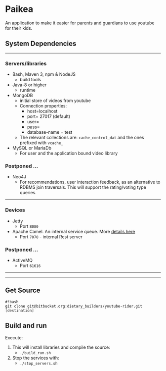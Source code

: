 # Paikea 

An application to make it easier for parents and guardians to use youtube for their kids.

## System Dependencies
_____

### Servers/libraries

 + Bash, Maven 3, npm & NodeJS
	- build tools
 + Java-8 or higher
 	- runtime
 + MongoDB
 	- initial store of videos from youtube
 	- Connection properties:
 		- host=localhost
 		- port= 27017 (default)
 		- user=
 		- pass=
 		- database-name = test
 	- The relevant collections are: `cache_control_dat` and the ones prefixed with `vcache_`
  + MySQL or MariaDb
 	- For user and the application bound video library

### Postponed ... 	
 + Neo4J
 	- For recommendations, user interaction feedback, as an alternative to RDBMS join traversals. This will support the rating/voting type queries.
------

### Devices

- Jetty
	- Port `8080`
- Apache Camel. An internal service queue. More [details here](VidLib_Youtube_pipes/README.md)
	- Port `7070` - internal Rest server

### Postponed ... 	
- ActiveMQ
	- Port `61616`
------

______


## Get Source
```
#!bash
git clone git@bitbucket.org:dietary_builders/youtube-rider.git [destination]
```

## Build and run
Execute:

 1. This will install libraries and compile the source:
 	- `./build_run.sh`
 2. Stop the services with:
	- `./stop_servers.sh`